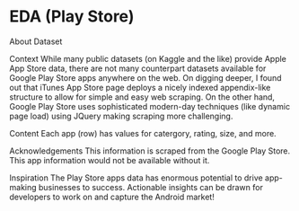 # EDA (Play Store)
About Dataset

Context
While many public datasets (on Kaggle and the like) provide Apple App Store data, there are not many counterpart datasets available for Google Play Store apps anywhere on the web. On digging deeper, I found out that iTunes App Store page deploys a nicely indexed appendix-like structure to allow for simple and easy web scraping. On the other hand, Google Play Store uses sophisticated modern-day techniques (like dynamic page load) using JQuery making scraping more challenging.

Content
Each app (row) has values for catergory, rating, size, and more.

Acknowledgements
This information is scraped from the Google Play Store. This app information would not be available without it.

Inspiration
The Play Store apps data has enormous potential to drive app-making businesses to success. Actionable insights can be drawn for developers to work on and capture the Android market!
